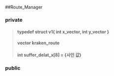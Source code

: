 ##Route_Manager

### private
> #### typedef struct v1{ int x_vector, int y_vector }
> #### vector<v1> kraken_route
> #### int suffer_delat_x[8] = {사인 값}

### public
> #### 
